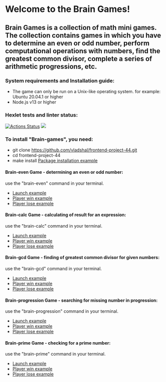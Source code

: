 Welcome to the Brain Games!
========================
Brain Games is a collection of math mini games. The collection contains games in which you have to determine an even or odd number, perform computational operations with numbers, find the greatest common divisor, complete a series of arithmetic progressions, etc.
-------------------------
### System requirements and Installation guide:

* The game can only be run on a Unix-like operating system.
for example: Ubuntu 20.04.1 or higher
* Node.js v13 or higher

### Hexlet tests and linter status:
[![Actions Status](https://github.com/vladshal/frontend-project-44/workflows/hexlet-check/badge.svg)](https://github.com/vladshal/frontend-project-44/actions)
<a href="https://codeclimate.com/github/vladshal/frontend-project-44/maintainability"><img src="https://api.codeclimate.com/v1/badges/c4647511d32da7d8bc5e/maintainability" /></a><br />

### To install "Brain-games", you need:

* git clone https://github.com/vladshal/frontend-project-44.git
* cd frontend-project-44
* make install [Package installation example](https://asciinema.org/a/EjoPG0t2DxhdTAXEKWKYKBU2V)<br />
#### Brain-even Game - determining an even or odd number: <br />
use the "brain-even" command in your terminal.
* [Launch example](https://asciinema.org/a/HTaqhlIV6LPP87fUQBXDme9Zl)<br />
* [Player win example](https://asciinema.org/a/GqTAaS83CW3wgVYMLYgRfwsL8)<br />
* [Player lose example](https://asciinema.org/a/r9xk8OCnkFrZtcFR6GPQGLJcG)<br />
#### Brain-calc Game - сalculating of result for an expression: <br />
use the "brain-calc" command in your terminal.
* [Launch example](https://asciinema.org/a/WVTJLraLV5l7ZzuyuhLa9qKCQ)<br />
* [Player win example](https://asciinema.org/a/W8zxjsoAR3fsXvPQKTZszkbuC)<br />
* [Player lose example](https://asciinema.org/a/w8rihUajhKXjlMqudiHsnbu29)<br />
#### Brain-gcd Game - finding of greatest common divisor for given numbers: <br />
use the "brain-gcd" command in your terminal.
* [Launch example](https://asciinema.org/a/oX31fLpmPRpPFQMc3MfSHgA9j)<br />
* [Player win example](https://asciinema.org/a/eH5zbVGb5ZHWiU0xun8lo9Wer)<br />
* [Player lose example](https://asciinema.org/a/gs2ly2FXpmBZLs0t9ylosrJmD)<br />
#### Brain-progression Game - searching for missing number in progression: <br />
use the "brain-progression" command in your terminal.
* [Launch example](https://asciinema.org/a/EbJMorVczlhZ5cf1sVnjMplSm)<br />
* [Player win example](https://asciinema.org/a/K9KnBWU8ACvLch94gS4iKtIlV)<br />
* [Player lose example](https://asciinema.org/a/jcSKrCndU1FrNaXbMwoiJ3oTt)<br />
#### Brain-prime Game - checking for a prime number: <br />
use the "brain-prime" command in your terminal.
* [Launch example](https://asciinema.org/a/AUeYIFNiCFdOBI2Q6WWcTmmWg)<br />
* [Player win example](https://asciinema.org/a/ERLuIPQDGjHqWfyQMeCnjGyIT)<br />
* [Player lose example](https://asciinema.org/a/WcAeDiqtREm0a7OlaQgqNV2SB)<br />
